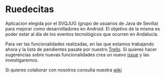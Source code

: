 Ruedecitas
==========

Aplicacion elegida por el SVQJUG (grupo de usuarios de Java de Sevilla) para mejorar como desarrolladores en Android. El objetivo de la misma es poder estar al día de los eventos tecnológicos que ocurren en Andalucía. 

Para ver las funcionalidades realizadas, en las que estamos trabajando ahora y la lista de pendientes pasate por nuestro [Trello](https://trello.com/b/aVw6ZzYQ/ruedecitas). Si quieres hacer sugerencias sobre nuevas funcionalidades crea un nuevo [issue](https://github.com/SVQJUG/Ruedecitas/issues/new) y las investigaremos.

Si quieres colaborar con nosotros consulta nuestra [wiki](https://github.com/SVQJUG/Ruedecitas/wiki)
